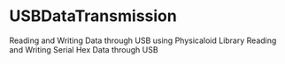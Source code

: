 # USBDataTransmission
Reading and Writing Data through USB using Physicaloid Library
Reading and Writing Serial Hex Data through USB
